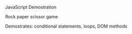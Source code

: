 JavaScript Demostration

Rock paper scissor game

Demostrates: conditional statements, loops, DOM methods
